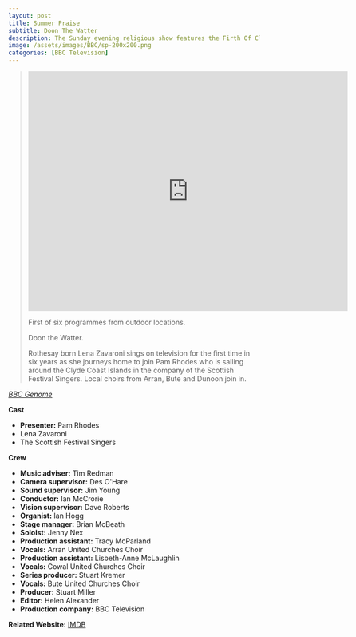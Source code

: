 ```yaml
---
layout: post
title: Summer Praise
subtitle: Doon The Watter
description: The Sunday evening religious show features the Firth Of Clyde, and visits Lena's home town of Rothesay. Pam Rhodes chats to Lena about her life and career.
image: /assets/images/BBC/sp-200x200.png
categories: [BBC Television]
---
```


> <div class="responsive-video"><iframe width="640" height="480" src="https://www.youtube.com/embed/DOu5ktVUEoI?rel=0&showinfo=0" frameborder="0" allowfullscreen></iframe></div>
>
> First of six programmes from outdoor locations.
>
> Doon the Watter.
>
> Rothesay born Lena Zavaroni sings on television for the first time in six years as she journeys home to join Pam Rhodes who is sailing around the Clyde Coast Islands in the company of the Scottish Festival Singers. Local choirs from Arran, Bute and Dunoon join in.

<cite>[BBC Genome](https://genome.ch.bbc.co.uk/ad3b1b29469f40dcb30805550b5387b1)</cite>

**Cast**
* **Presenter:** Pam Rhodes
* Lena Zavaroni
* The Scottish Festival Singers

**Crew**
* **Music adviser:** Tim Redman
* **Camera supervisor:** Des O'Hare
* **Sound supervisor:** Jim Young
* **Conductor:** Ian McCrorie
* **Vision supervisor:** Dave Roberts
* **Organist:** Ian Hogg
* **Stage manager:** Brian McBeath
* **Soloist:** Jenny Nex
* **Production assistant:** Tracy McParland
* **Vocals:** Arran United Churches Choir
* **Production assistant:** Lisbeth-Anne McLaughlin
* **Vocals:** Cowal United Churches Choir
* **Series producer:** Stuart Kremer
* **Vocals:** Bute United Churches Choir
* **Producer:** Stuart Miller
* **Editor:** Helen Alexander
* **Production company:** BBC Television

**Related Website:**
<span class="post-categories">[IMDB](http://www.imdb.com/title/tt3341422)</span>
